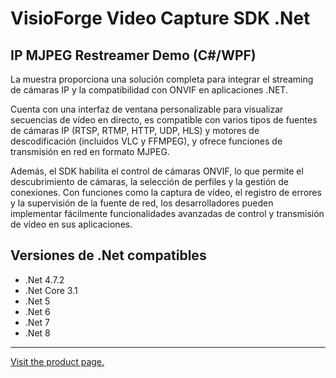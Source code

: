 ﻿# VisioForge Video Capture SDK .Net

## IP MJPEG Restreamer Demo (C#/WPF)

La muestra proporciona una solución completa para integrar el streaming de cámaras IP y la compatibilidad con ONVIF en aplicaciones .NET.

Cuenta con una interfaz de ventana personalizable para visualizar secuencias de vídeo en directo, es compatible con varios tipos de fuentes de cámaras IP (RTSP, RTMP, HTTP, UDP, HLS) y motores de descodificación (incluidos VLC y FFMPEG), y ofrece funciones de transmisión en red en formato MJPEG.

Además, el SDK habilita el control de cámaras ONVIF, lo que permite el descubrimiento de cámaras, la selección de perfiles y la gestión de conexiones. Con funciones como la captura de vídeo, el registro de errores y la supervisión de la fuente de red, los desarrolladores pueden implementar fácilmente funcionalidades avanzadas de control y transmisión de vídeo en sus aplicaciones.

## Versiones de .Net compatibles

* .Net 4.7.2
* .Net Core 3.1
* .Net 5
* .Net 6
* .Net 7
* .Net 8
  
---

[Visit the product page.](https://www.visioforge.com/video-capture-sdk-net)
